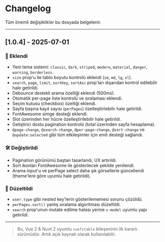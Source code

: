 # Changelog

Tüm önemli değişiklikler bu dosyada belgelenir.

---

## [1.0.4] - 2025-07-01

### 🚀 Eklendi
- Yeni tema sistemi: `classic`, `dark`, `striped`, `modern`, `material`, `danger`, `warning`, `borderless`.
- `size` prop'u ile tablo boyutu kontrolü eklendi (`sm`, `md`, `lg`, `xl`).
- `search`, `page`, `limit`, `sortKey`, `sortAsc` prop'ları dışarıdan kontrol edilebilir hale getirildi.
- Debounce destekli arama özelliği eklendi (500ms).
- Otomatik per-page liste kontrolü ve sıralaması eklendi.
- Seçim kutusu (checkbox) özelliği eklendi.
- Sayfa başına kayıt sayısı (`perPages`) özelleştirilebilir hale getirildi.
- FontAwesome simge desteği eklendi.
- Slot üzerinden her hücre özelleştirilebilir hale getirildi.
- Geliştirici dostu pagination kontrolü (total üzerinden sayfa hesaplama).
- `@page-change`, `@search-change`, `@per-page-change`, `@sort-change` ve `@update:selected` gibi tüm etkileşimler için emit desteği sağlandı.

### 🛠️ Değiştirildi
- Pagination görünümü baştan tasarlandı, UX artırıldı.
- Sort ikonları FontAwesome ile gösterilecek şekilde yenilendi.
- Arama input'u ve perPage select daha şık görsellerle güncellendi (theme'lere göre uyumlu hale getirildi).

### 🐛 Düzeltildi
- `user.type` gibi nested key'lerin gösterilememesi sorunu çözüldü.
- `perPages.sort()` yanlış sıralama algoritması düzeltildi.
- `search` prop'unun mutate edilme hatası yerine `v-model` uyumlu yapı getirildi.

---

> Bu, Vue 2 & Nuxt 2 uyumlu `vuefstable` bileşeninin ilk kararlı sürümüdür. Artık açık kaynak olarak kullanılabilir.
